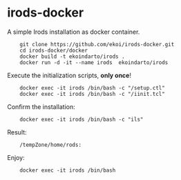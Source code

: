 # irods-docker
A simple Irods installation as docker container. 

        git clone https://github.com/ekoi/irods-docker.git
        cd irods-docker/docker
        docker build -t ekoindarto/irods .  
        docker run -d -it --name irods  ekoindarto/irods

Execute the initialization scripts, **only once**!
        
        docker exec -it irods /bin/bash -c "/setup.ctl"
        docker exec -it irods /bin/bash -c "/iinit.tcl" 
        
 Confirm the installation:
 
        docker exec -it irods /bin/bash -c "ils"
        
 Result:
 
        /tempZone/home/rods:
        
 Enjoy:
 
        docker exec -it irods /bin/bash
        
        
        
